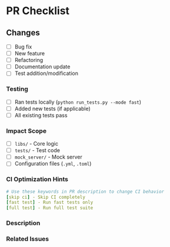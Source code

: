 # PR Checklist

## Changes

- [ ] Bug fix
- [ ] New feature
- [ ] Refactoring
- [ ] Documentation update
- [ ] Test addition/modification

### Testing

- [ ] Ran tests locally (`python run_tests.py --mode fast`)
- [ ] Added new tests (if applicable)
- [ ] All existing tests pass

### Impact Scope

- [ ] `libs/` - Core logic
- [ ] `tests/` - Test code
- [ ] `mock_server/` - Mock server
- [ ] Configuration files (`.yml`, `.toml`)

### CI Optimization Hints

```yaml
# Use these keywords in PR description to change CI behavior
[skip ci] - Skip CI completely
[fast test] - Run fast tests only
[full test] - Run full test suite
```

### Description
<!-- Brief description of changes -->

### Related Issues
<!-- fixes #123 -->
